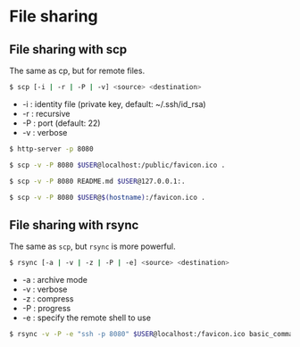 # File sharing

## File sharing with scp
The same as cp, but for remote files.

```bash
$ scp [-i | -r | -P | -v] <source> <destination>
```

- -i : identity file (private key, default: ~/.ssh/id_rsa)
- -r : recursive
- -P : port (default: 22)
- -v : verbose

```bash
$ http-server -p 8080
```

```bash
$ scp -v -P 8080 $USER@localhost:/public/favicon.ico .
```
```bash
$ scp -v -P 8080 README.md $USER@127.0.0.1:.
```
```bash
$ scp -v -P 8080 $USER@$(hostname):/favicon.ico .
```

## File sharing with rsync
The same as `scp`, but `rsync` is more powerful.

```bash
$ rsync [-a | -v | -z | -P | -e] <source> <destination>
```

- -a : archive mode
- -v : verbose
- -z : compress
- -P : progress
- -e : specify the remote shell to use

```bash
$ rsync -v -P -e "ssh -p 8080" $USER@localhost:/favicon.ico basic_command
```